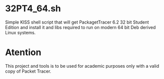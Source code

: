 # 32PT4_64.sh
Simple KISS shell script that will get PackagetTracer 6.2 32 bit Student Edition and install it and libs required to run on modern 64 bit Deb derived Linux systems.
# Atention
This project and tools is to be used for academic purposes only with a valid copy of Packet Tracer.
